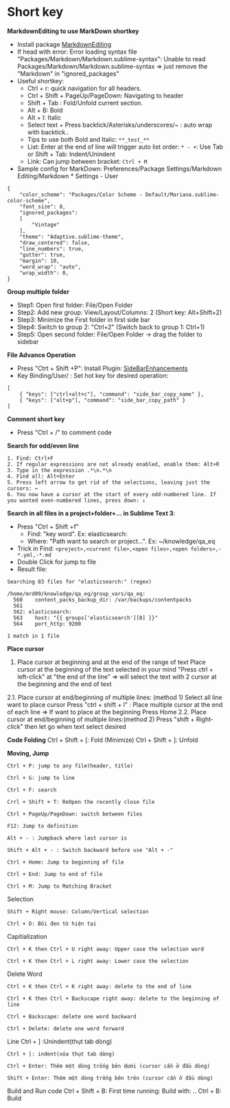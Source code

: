 # Short key
**MarkdownEditing to use MarkDown shortkey**
- Install package [MarkdownEditing](https://github.com/SublimeText-Markdown/MarkdownEditing#key-bindings)
- If head with error: Error loading syntax file "Packages/Markdown/Markdown.sublime-syntax": Unable to read Packages/Markdown/Markdown.sublime-syntax
	=> just remove the "Markdown" in "ignored_packages"
- Useful shortkey:
	+ Ctrl + r: quick navigation for all headers.
	+ Ctrl + Shift + PageUp/PageDown: Navigating to header
	+ Shift + Tab 	: Fold/Unfold current section.
	+ Alt + B: Bold
	+ Alt + I: Italic
	+ Select text + Press backtick/Asterisks/underscores/~ : auto wrap with backtick..
	+ Tips to use both Bold and Italic: `**_test_**`
	+ List: Enter at the end of line will trigger auto list order: `* - +`: Use Tab or Shift + Tab: Indent/Unindent
	+ Link: Can jump between bracket: `Ctrl + M`
- Sample config for MarkDown: Preferences/Package Settings/Markdown Editing/Markdown * Settings - User
```
{
	"color_scheme": "Packages/Color Scheme - Default/Mariana.sublime-color-scheme",
	"font_size": 8,
	"ignored_packages":
	[
		"Vintage"
	],
	"theme": "Adaptive.sublime-theme",
	"draw_centered": false,
	"line_numbers": true,
	"gutter": true,
    "margin": 10,
    "word_wrap": "auto",
    "wrap_width": 0,
}
```

**Group multiple folder**
- Step1: Open first folder: File/Open Folder 
- Step2: Add new group: View/Layout/Columns: 2 (Short key: Alt+Shift+2)
- Step3: Minimize the First folder in first side bar
- Step4: Switch to group 2: "Ctrl+2" (Switch back to group 1: Ctrl+1)
- Step5: Open second folder: File/Open Folder -> drag the folder to sidebar

**File Advance Operation**
- Press "Ctrt + Shift +P": Install Plugin: [SideBarEnhancements](https://packagecontrol.io/packages/SideBarEnhancements)
- Key Binding/User/ : Set hot key for desired operation:
```
[
	{ "keys": ["ctrl+alt+c"], "command": "side_bar_copy_name" },
	{ "keys": ["alt+p"], "command": "side_bar_copy_path" }
]
```

**Comment short key**
- Press "Ctrl + /" to comment code

**Search for odd/even line**
```
1. Find: Ctrl+F
2. If regular expressions are not already enabled, enable them: Alt+R
3. Type in the expression .*\n.*\n
4. Find all: Alt+Enter
5. Press left arrow to get rid of the selections, leaving just the cursors: ←
6. You now have a cursor at the start of every odd-numbered line. If you wanted even-numbered lines, press down: ↓
```

**Search in all files in a project+folder+... in Sublime Text 3**:
- Press "Ctrl + Shift +f"
	+ Find: "key word". Ex: elasticsearch:
	+ Where: "Path want to search or project...". Ex: ~/knowledge/qa_eq
- Trick in Find: ```<project>,<current file>,<open files>,<open folders>,-*.yml,-*.md```
- Double Click for jump to file
- Result file:
	
```
Searching 83 files for "elasticsearch:" (regex)

/home/mrd09/knowledge/qa_eq/group_vars/qa_eq:
  560    content_packs_backup_dir: /var/backups/contentpacks
  561  
  562: elasticsearch:
  563    host: "{{ groups['elasticsearch'][0] }}"
  564    port_http: 9200

1 match in 1 file
```

**Place cursor**
  1. Place cursor at beginning and at the end of the range of text
	Place cursor at the beginning of the text selected in your mind
	"Press ctrl + left-click" at "the end of the line"
	=> will select the text with 2 cursor at the beginning and the end of text

  2.1. Place cursor at end/beginning of multiple lines:	(method 1)
	Select all line want to place cursor
	Press "ctrl + shift + l" : Place multiple cursor at the end of each line
	  => If want to place at the beginning Press Home
  2.2. Place cursor at end/beginning of multiple lines:(method 2)
  	Press "shift + Right-click" then let go when text select desired

**Code Folding**
	Ctrl + Shift + [: Fold (Minimize)
	Ctrl + Shift + ]: Unfold

**Moving, Jump**

	Ctrl + P: jump to any file(header, title)

	Ctrl + G: jump to line

	Ctrl + F: search

	Crrl + Shift + T: ReOpen the recently close file

	Ctrl + PageUp/PageDown: switch between files

	F12: Jump to definition

	Alt + - : Jumpback where last cursor is

	Shift + Alt + - : Switch backward before use "Alt + -"

	Ctrl + Home: Jump to beginning of file

	Ctrl + End: Jump to end of file

	Ctrl + M: Jump to Matching Bracket

Selection

	Shift + Right mouse: Column/Vertical selection

	Ctrl + D: Bôi đen từ hiện tại

Capitialization

	Ctrl + K then Ctrl + U right away: Upper case the selection word

	Ctrl + K then Ctrl + L right away: Lower case the selection

Delete Word

	Ctrl + K then Ctrl + K right away: delete to the end of line

	Ctrl + K then Ctrl + Backscape right away: delete to the beginning of line

	Ctrl + Backscape: delete one word backward

	Ctrl + Delete: delete one word forward

Line
	Ctrl + ] :Unindent(thụt tab dòng)

	Ctrl + [: indent(xóa thụt tab dòng)

	Ctrl + Enter: Thêm một dòng trống bên dưới (cursor cần ở đầu dòng)

	Shift + Enter: Thêm một dòng trống bên trên (cursor cần ở đầu dòng)

Build and Run code
	Ctrl + Shift + B: First time running: Build with: ..
	Ctrl + B: Build


